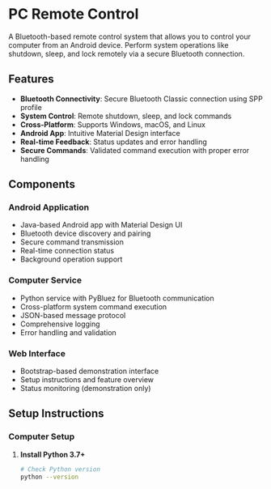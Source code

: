 # PC Remote Control

A Bluetooth-based remote control system that allows you to control your computer from an Android device. Perform system operations like shutdown, sleep, and lock remotely via a secure Bluetooth connection.

## Features

- **Bluetooth Connectivity**: Secure Bluetooth Classic connection using SPP profile
- **System Control**: Remote shutdown, sleep, and lock commands
- **Cross-Platform**: Supports Windows, macOS, and Linux
- **Android App**: Intuitive Material Design interface
- **Real-time Feedback**: Status updates and error handling
- **Secure Commands**: Validated command execution with proper error handling

## Components

### Android Application
- Java-based Android app with Material Design UI
- Bluetooth device discovery and pairing
- Secure command transmission
- Real-time connection status
- Background operation support

### Computer Service
- Python service with PyBluez for Bluetooth communication
- Cross-platform system command execution
- JSON-based message protocol
- Comprehensive logging
- Error handling and validation

### Web Interface
- Bootstrap-based demonstration interface
- Setup instructions and feature overview
- Status monitoring (demonstration only)

## Setup Instructions

### Computer Setup

1. **Install Python 3.7+**
   ```bash
   # Check Python version
   python --version
   